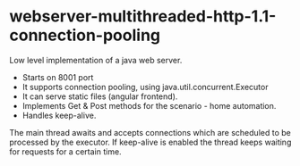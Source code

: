 # webserver-multithreaded-http-1.1-connection-pooling
Low level implementation of a java web server.
- Starts on 8001 port
- It supports connection pooling, using java.util.concurrent.Executor
- It can serve static files (angular frontend).
- Implements Get & Post methods for the scenario - home automation.
- Handles keep-alive.

The main thread awaits and accepts connections which are scheduled to be processed by the executor. If keep-alive is enabled the thread keeps waiting
for requests for a certain time.
